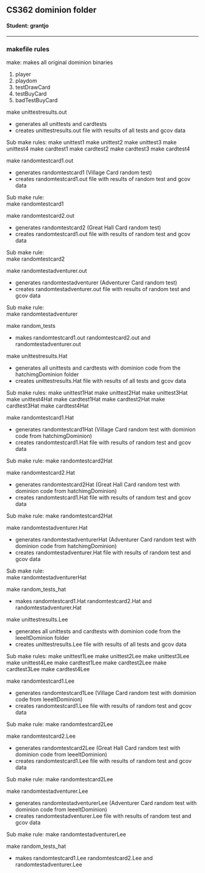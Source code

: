 ## CS362 dominion folder
#### Student: grantjo
---

### makefile rules 

make: 
  makes all original dominion binaries 
  1. player
  2. playdom
  3. testDrawCard
  4. testBuyCard
  5. badTestBuyCard

make unittestresults.out 
  - generates all unittests and cardtests
  - creates unittestresults.out file with results of all tests and gcov data

  Sub make rules: 
  make unittest1 
  make unittest2 
  make unittest3 
  make unittest4 
  make cardtest1 
  make cardtest2 
  make cardtest3 
  make cardtest4 

make randomtestcard1.out 
  - generates randomtestcard1 (Village Card random test)
  - creates randomtestcard1.out file with results of random test and gcov data

  Sub make rule:  
  make randomtestcard1

make randomtestcard2.out 
  - generates randomtestcard2 (Great Hall Card random test)
  - creates randomtestcard1.out file with results of random test and gcov data
  
  Sub make rule:  
  make randomtestcard2 

make randomtestadventurer.out 
  - generates randomtestadventurer (Adventurer Card random test)
  - creates randomtestadventurer.out file with results of random test and gcov data

  Sub make rule:  
  make randomtestadventurer

make random_tests 
  - makes randomtestcard1.out randomtestcard2.out and randomtestadventurer.out

make unittestresults.Hat 
  - generates all unittests and cardtests with dominion code from
    the hatchimgDominion folder
  - creates unittestresults.Hat file with results of all tests and gcov data

  Sub make rules: 
  make unittest1Hat 
  make unittest2Hat 
  make unittest3Hat 
  make unittest4Hat 
  make cardtest1Hat 
  make cardtest2Hat 
  make cardtest3Hat 
  make cardtest4Hat 

make randomtestcard1.Hat 
  - generates randomtestcard1Hat (Village Card random test with dominion code
    from hatchimgDominion)
  - creates randomtestcard1.Hat file with results of random test and gcov data
  
  Sub make rule: 
  make randomtestcard2Hat

make randomtestcard2.Hat 
  - generates randomtestcard2Hat (Great Hall Card random test with dominion
    code from hatchimgDominion)
  - creates randomtestcard1.Hat file with results of random test and gcov data
  
  Sub make rule: 
  make randomtestcard2Hat

make randomtestadventurer.Hat 
  - generates randomtestadventurerHat (Adventurer Card random test with
    dominion code from hatchimgDominion)
  - creates randomtestadventurer.Hat file with results of random test and gcov data
  
  Sub make rule:  
  make randomtestadventurerHat 

make random_tests_hat 
  - makes randomtestcard1.Hat randomtestcard2.Hat and randomtestadventurer.Hat

make unittestresults.Lee 
  - generates all unittests and cardtests with dominion code from
    the leeeltDominion folder
  - creates unittestresults.Lee file with results of all tests and gcov data

  Sub make rules: 
  make unittest1Lee 
  make unittest2Lee 
  make unittest3Lee 
  make unittest4Lee 
  make cardtest1Lee 
  make cardtest2Lee 
  make cardtest3Lee 
  make cardtest4Lee 

make randomtestcard1.Lee
  - generates randomtestcard1Lee (Village Card random test with dominion code
    from leeeltDominion)
  - creates randomtestcard1.Lee file with results of random test and gcov data
  
  Sub make rule: 
  make randomtestcard2Lee

make randomtestcard2.Lee
  - generates randomtestcard2Lee (Great Hall Card random test with dominion
    code from leeeltDominion)
  - creates randomtestcard1.Lee file with results of random test and gcov data
  
  Sub make rule: 
  make randomtestcard2Lee

make randomtestadventurer.Lee
  - generates randomtestadventurerLee (Adventurer Card random test with
    dominion code from leeeltDominion)
  - creates randomtestadventurer.Lee file with results of random test and gcov data
  
  Sub make rule: 
  make randomtestadventurerLee

make random_tests_hat 
  - makes randomtestcard1.Lee randomtestcard2.Lee and randomtestadventurer.Lee
